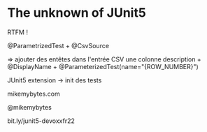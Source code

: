 # The unknown of JUnit5

RTFM !

@ParametrizedTest + @CsvSource

=> ajouter des entêtes dans l'entrée CSV une colonne description + @DisplayName + @ParameterizedTest(name="{ROW_NUMBER}")

JUnit5 extension -> init des tests

mikemybytes.com

@mikemybytes

bit.ly/junit5-devoxxfr22